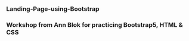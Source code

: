 ### Landing-Page-using-Bootstrap
### Workshop from Ann Blok for practicing Bootstrap5, HTML &amp; CSS
